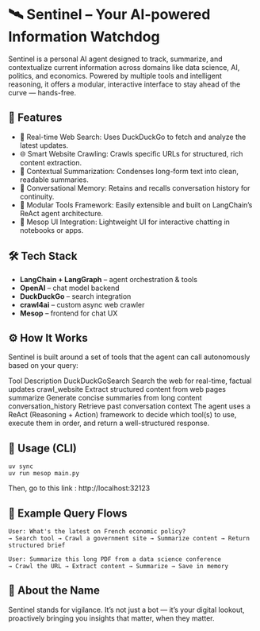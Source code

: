 # 🛰️ Sentinel – Your AI-powered Information Watchdog
Sentinel is a personal AI agent designed to track, summarize, and contextualize current information across domains like data science, AI, politics, and economics. Powered by multiple tools and intelligent reasoning, it offers a modular, interactive interface to stay ahead of the curve — hands-free.

## 🚀 Features
- 🔎 Real-time Web Search: Uses DuckDuckGo to fetch and analyze the latest updates.
- 🌐 Smart Website Crawling: Crawls specific URLs for structured, rich content extraction.
- 🧠 Contextual Summarization: Condenses long-form text into clean, readable summaries.
- 💬 Conversational Memory: Retains and recalls conversation history for continuity.
- 🧰 Modular Tools Framework: Easily extensible and built on LangChain’s ReAct agent architecture.
- 🧩 Mesop UI Integration: Lightweight UI for interactive chatting in notebooks or apps.

## 🛠️ Tech Stack
- **LangChain + LangGraph** – agent orchestration & tools
- **OpenAI** – chat model backend
- **DuckDuckGo** – search integration
- **crawl4ai** – custom async web crawler
- **Mesop** – frontend for chat UX

## ⚙️ How It Works
Sentinel is built around a set of tools that the agent can call autonomously based on your query:

Tool	Description
DuckDuckGoSearch	Search the web for real-time, factual updates
crawl_website	Extract structured content from web pages
summarize	Generate concise summaries from long content
conversation_history	Retrieve past conversation context
The agent uses a ReAct (Reasoning + Action) framework to decide which tool(s) to use, execute them in order, and return a well-structured response.

## 💬 Usage (CLI)
```
uv sync
uv run mesop main.py
```

Then, go to this link  : http://localhost:32123

## 📘 Example Query Flows

```
User: What's the latest on French economic policy?
→ Search tool → Crawl a government site → Summarize content → Return structured brief

User: Summarize this long PDF from a data science conference
→ Crawl the URL → Extract content → Summarize → Save in memory
```

## 🤖 About the Name
Sentinel stands for vigilance. It’s not just a bot — it’s your digital lookout, proactively bringing you insights that matter, when they matter.


